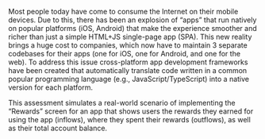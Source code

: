 Most people today have come to consume the Internet on their mobile devices. Due to this, there has been an explosion of “apps” that run natively on popular platforms (iOS, Android) that make the experience smoother and richer than just a simple HTML+JS single-page app (SPA). This new reality brings a huge cost to companies, which now have to maintain 3 separate codebases for their apps (one for iOS, one for Android, and one for the web). To address this issue cross-platform app development frameworks have been created that automatically translate code written in a common popular programming language (e.g., JavaScript/TypeScript) into a native version for each platform.

This assessment simulates a real-world scenario of implementing the “Rewards” screen for an app that shows users the rewards they earned for using the app (inflows), where they spent their rewards (outflows), as well as their total account balance.